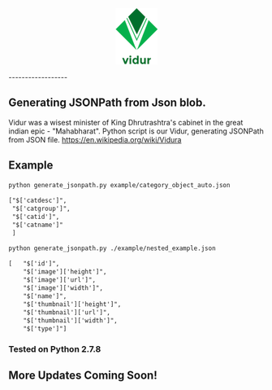 <p align="center">
<img title="vidur" src='https://github.com/ChiragKParmar/vidur/blob/master/img/vidur_logo.png'/>
</p>
------------------

Generating JSONPath from Json blob. 
---------------------------------

Vidur was a wisest minister of King Dhrutrashtra's cabinet in the great indian epic - "Mahabharat". Python script is our Vidur, generating JSONPath from JSON file.
https://en.wikipedia.org/wiki/Vidura

Example
-------------
```
python generate_jsonpath.py example/category_object_auto.json
```
```
["$['catdesc']",
 "$['catgroup']", 
 "$['catid']", 
 "$['catname']"
 ]
```
```
python generate_jsonpath.py ./example/nested_example.json
```
```
[   "$['id']",
    "$['image']['height']",
    "$['image']['url']",
    "$['image']['width']",
    "$['name']",
    "$['thumbnail']['height']",
    "$['thumbnail']['url']",
    "$['thumbnail']['width']",
    "$['type']"]
```

### Tested on Python 2.7.8

More Updates Coming Soon! 
---------------------------------
